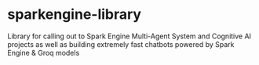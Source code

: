 # sparkengine-library
 Library for calling out to Spark Engine Multi-Agent System and Cognitive AI projects as well as building extremely fast chatbots powered by Spark Engine & Groq models
